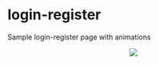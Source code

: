 # login-register

Sample login-register page with animations



<div style="text-align:center"><img src = ![Animation](https://media.giphy.com/media/5nd8MAENT1ifDi6lev/giphy.gif) /></div>
